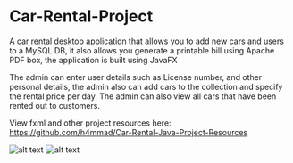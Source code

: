 # Car-Rental-Project
A car rental desktop application that allows you to add new cars and users to a MySQL DB, it also allows you generate a printable bill
using Apache PDF box, the application is built using JavaFX

The admin can enter user details such as License number, and other personal details, the admin also can add cars to the collection and specify the rental price per day. The admin can also view all cars that have been rented out to customers.

View fxml and other project resources here:
https://github.com/h4mmad/Car-Rental-Java-Project-Resources



![alt text](https://raw.githubusercontent.com/h4mmad/Car-Rental-Java-Project/main/Screenshot%202022-05-18%20104549.png)
![alt text](https://github.com/[username]/[reponame]/blob/[branch]/image.jpg?raw=true)

